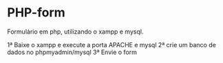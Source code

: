 # PHP-form
Formulário em php, utilizando o xampp e mysql.

1ª Baixe o xampp e execute a porta APACHE e mysql
2ª crie um banco de dados no phpmyadmin/mysql
3ª Envie o form
